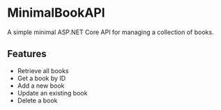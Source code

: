 # MinimalBookAPI

A simple minimal ASP.NET Core API for managing a collection of books.

## Features

- Retrieve all books
- Get a book by ID
- Add a new book
- Update an existing book
- Delete a book

